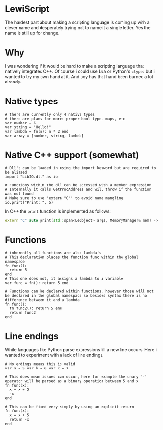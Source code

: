 # LewiScript
The hardest part about making a scripting language is coming up with a clever name and desperately trying not to name it a single letter. Yes the name is still up for change.

# Why
I was wondering if it would be hard to make a scripting language that natively integrates C++. Of course i could use Lua or Python's ``ctypes`` but i wanted to try my own hand at it. And boy has that hand been burned a lot already.

# Native types
```
# there are currently only 4 native types
# there are plans for more: proper bool type, maps, etc
var number = 5 
var string = "Hello!" 
var lambda = fn(n): n * 2 end
var array = [number, string, lambda]
```

# Native C++ support (somewhat)
```
# Dll's can be loaded in using the import keyword but are required to be aliased
import "LibIO.dll" as io

# Functions within the dll can be accessed with a member expression
# Internally it calls GetProcAddress and will throw if the function was not found
# Make sure to use 'extern "C"' to avoid name mangling
io.print("Print: ", 5)
```
In C++ the ``print`` function is implemented as follows:
```cpp
extern "C" auto print(std::span<LeObject> args, MemoryManager& mem) -> LeObject
```

# Functions
```
# inherently all functions are also lambda's
# This declaration places the function func within the global namespace
fn func():
  return 5
end
# This one does not, it assigns a lambda to a variable
var func = fn(): return 5 end

# Functions can be declared within functions, however those will not be declared in the global namespace so besides syntax there is no difference between it and a lambda
fn func():
  fn func2(): return 5 end
  return func2
end
```

# Line endings
While languages like Python parse expressions till a new line occurs. Here i wanted to experiment with a lack of line endings. 
```
# No endings means this is valid
var a = 5 var b = 6 var c = 7

# This does mean issues can occur, here for example the unary '-' operator will be parsed as a binary operation between 5 and x
fn func(x):
  x = x + 5
  -x
end

# This can be fixed very simply by using an explicit return
fn func(x):
  x = x + 5
  return -x
end
```

